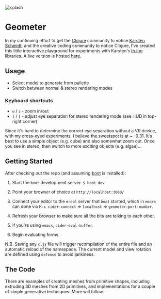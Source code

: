 ![splash](https://raw.githubusercontent.com/jackrusher/geometer/master/resources/images/geometer.png)

# Geometer

In my continuing effort to get the [Clojure](http://clojure.org)
community to notice [Karsten Schmidt](http://postspectacular.com), and
the creative coding community to notice Clojure, I've created this
little interactive playground for experiments with Karsten's
[th.ing](https://github.com/thi-ng) libraries. A live version is
hosted [here](http://proscenium.rusher.com/geometer/).

## Usage

* Select model to generate from pallette
* Switch between normal & stereo rendering modes

### Keyboard shortcuts

* `w` / `s` - zoom in/out
* `[` / `]` - adjust eye separation for stereo rendering mode (see HUD
  in top-right corner)

Since it's hard to determine the correct eye separation without a VR
device, with my cross-eyed experiments, I believe the sweetspot is at
~ -0.31. It's best to use a simple object (e.g. cube) and also
somewhat zoom out. Once you see in stereo, then switch to more
exciting objects (e.g. algae)...

## Getting Started

After checking out the repo (and assuming
[boot](https://github.com/boot-clj/boot) is installed):

1. Start the `boot` development server: `$ boot dev`

2. Point your browser of choice at `http://localhost:3000/`

3. Connect your editor to the `nrepl` server that `boot` started,
   which in `emacs` can done via `M-x cider-connect` ⇒ `localhost` ⇒
   `geometer:port-number`.

4. Refresh your browser to make sure all the bits are talking to each other.

5. If you're using `emacs`, `cider-eval-buffer`.

6. Begin evaluating forms.

N.B. Saving any `cljs` file will trigger recompilation of the entire file
and an automatic reload of the namespace. The current model and view
rotation are defined using `defonce` to avoid jankiness.

## The Code

There are examples of creating meshes from primitive shapes, including
extruding 3D meshes from 2D primitives, and implementations for a
couple of simple generative techniques. More will follow.
